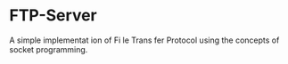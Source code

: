 # FTP-Server
A simple implementat ion of Fi le Trans fer Protocol using the concepts of socket programming.
